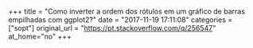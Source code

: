 +++
title = "Como inverter a ordem dos rótulos em um gráfico de barras empilhadas com ggplot2?"
date = "2017-11-19 17:11:08"
categories = ["sopt"]
original_url = "https://pt.stackoverflow.com/q/256547"
at_home="no"
+++

